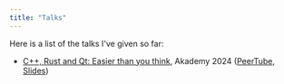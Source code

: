 ```yaml
---
title: "Talks"
---
```


Here is a list of the talks I've given so far:

* [C++, Rust and Qt: Easier than you think](https://conf.kde.org/event/6/contributions/203/), Akademy 2024 ([PeerTube](https://tube.kockatoo.org/w/bdDAWwGXRyWmyVBn9mdbnP), [Slides](https://conf.kde.org/event/6/contributions/203/attachments/133/169/akademy-2024-qt-rust.pdf))
